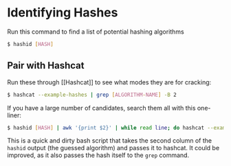# Identifying Hashes
Run this command to find a list of potential hashing algorithms

```bash
$ hashid [HASH]
```

## Pair with Hashcat

Run these through [[Hashcat]] to see what modes they are for cracking:

```bash
$ hashcat --example-hashes | grep [ALGORITHM-NAME] -B 2
```

If you have a large number of candidates, search them all with this one-liner:

```bash
$ hashid [HASH] | awk '{print $2}' | while read line; do hashcat --example-hashes | grep $line -B 1; done
```

This is a quick and dirty bash script that takes the second column of the `hashid` output (the guessed algorithm) and passes it to hashcat. It could be improved, as it also passes the hash itself to the `grep` command.